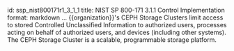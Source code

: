 id: ssp_nist800171r1_3_1_1
title: NIST SP 800-171 3.1.1 Control Implementation
format: markdown
...
{{organization}}'s CEPH Storage Clusters limit access to stored Controlled Unclassified Information to authorized users, processes acting on behalf of authorized users, and devices (including other systems). The CEPH Storage Cluster is a scalable, programmable storage platform.

